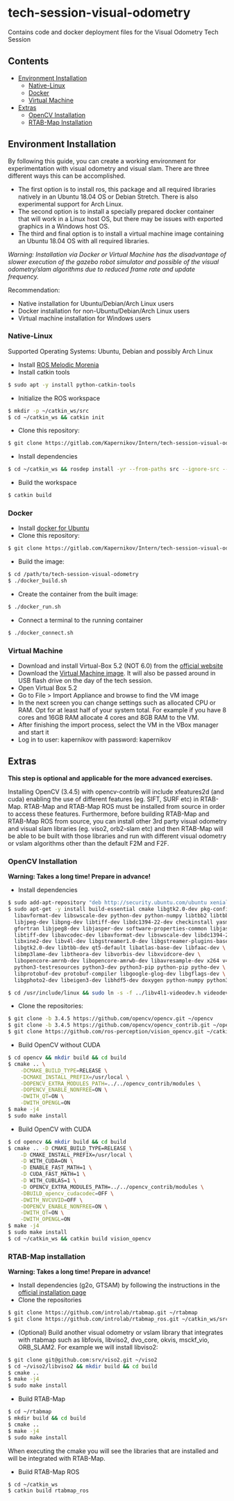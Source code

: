 # tech-session-visual-odometry

Contains code and docker deployment files for the Visual Odometry Tech Session

## Contents
- [Environment Installation](#environment-installation)
  - [Native-Linux](#native-Linux)
  - [Docker](#docker)
  - [Virtual Machine](#virtual-machine)
- [Extras](#extras)
  - [OpenCV Installation](#opencv-installation)
  - [RTAB-Map Installation](#rtab-map-installation)


## Environment Installation
By following this guide, you can create a working environment for experimentation
with visual odometry and visual slam. There are three different ways this can
be accomplished.
- The first option is to install ros, this package and all required libraries
natively in an Ubuntu 18.04 OS or Debian Stretch. There is also experimental
support for Arch Linux.
- The second option is to install a specially prepared docker container that
will work in a Linux host OS, but there may be issues with exported graphics in
a Windows host OS.
- The third and final option is to install a virtual machine image containing an
Ubuntu 18.04 OS with all required libraries.

*Warning: Installation via Docker or Virtual Machine has the disadvantage of slower
execution of the gazebo robot simulator and possible of the visual odometry/slam
algorithms due to reduced frame rate and update frequency.*

Recommendation:
- Native installation for Ubuntu/Debian/Arch Linux users
- Docker installation for non-Ubuntu/Debian/Arch Linux users
- Virtual machine installation for Windows users

### Native-Linux
Supported Operating Systems: Ubuntu, Debian and possibly Arch Linux
- Install [ROS Melodic Morenia](http://wiki.ros.org/melodic/Installation)
- Install catkin tools
```bash
$ sudo apt -y install python-catkin-tools
```
- Initialize the ROS workspace
```bash
$ mkdir -p ~/catkin_ws/src
$ cd ~/catkin_ws && catkin init
```
- Clone this repository:
```bash
$ git clone https://gitlab.com/Kapernikov/Intern/tech-session-visual-odometry.git ~/catkin_ws/src/tech-session-visual-odometry.git
```
- Install dependencies
```bash
$ cd ~/catkin_ws && rosdep install -yr --from-paths src --ignore-src --rosdistro melodic
```
- Build the workspace
```bash
$ catkin build
```

### Docker
- Install [docker for Ubuntu](https://docs.docker.com/install/linux/docker-ce/ubuntu/)
- Clone this repository:
```bash
$ git clone https://gitlab.com/Kapernikov/Intern/tech-session-visual-odometry.git
```
- Build the image:
```bash
$ cd /path/to/tech-session-visual-odometry
$ ./docker_build.sh
```
- Create the container from the built image:
```bash
$ ./docker_run.sh
```
- Connect a terminal to the running container
```bash
$ ./docker_connect.sh
```

### Virtual Machine
- Download and install Virtual-Box 5.2 (NOT 6.0) from the [official website](www.virtualbox.org/wiki/Download_Old_Builds_5_2)
- Download the [Virtual Machine image](https://drive.google.com/file/d/18B7kHMjc5v0F04ufC8wtvNgnzAhI5lps/view?usp=sharing).
It will also be passed around in USB flash drive on the day of the tech session.
- Open Virtual Box 5.2
- Go to File > Import Appliance and browse to find the VM image
- In the next screen you can change settings such as allocated CPU or RAM.
Opt for at least half of your system total. For example if you have 8 cores and
16GB RAM allocate 4 cores and 8GB RAM to the VM.
- After finishing the import process, select the VM in the VBox manager and
start it
- Log in to user: kapernikov with password: kapernikov

## Extras
**This step is optional and applicable for the more advanced exercises.**

Installing OpenCV (3.4.5) with opencv-contrib will include xfeatures2d (and
cuda) enabling the use of different features (eg. SIFT, SURF etc) in RTAB-Map.
RTAB-Map and RTAB-Map ROS must be installed from source in order to access these
features. Furthermore, before building RTAB-Map and RTAB-Map ROS from source,
you can install other 3rd party visual odometry and visual slam libraries
(eg. viso2, orb2-slam etc) and then RTAB-Map will be able to be built with those
libraries and run with different visual odometry or vslam algorithms other than
the default F2M and F2F.

### OpenCV Installation
**Warning: Takes a long time! Prepare in advance!**

- Install dependencies
```bash
$ sudo add-apt-repository "deb http://security.ubuntu.com/ubuntu xenial-security main"
$ sudo apt-get -y install build-essential cmake libgtk2.0-dev pkg-config libavcodec-dev \
  libavformat-dev libswscale-dev python-dev python-numpy libtbb2 libtbb-dev \
  libjpeg-dev libpng-dev libtiff-dev libdc1394-22-dev checkinstall yasm \
  gfortran libjpeg8-dev libjasper-dev software-properties-common libjasper1 \
  libtiff-dev libavcodec-dev libavformat-dev libswscale-dev libdc1394-22-dev \
  libxine2-dev libv4l-dev libgstreamer1.0-dev libgstreamer-plugins-base1.0-dev \
  libgtk2.0-dev libtbb-dev qt5-default libatlas-base-dev libfaac-dev \
  libmp3lame-dev libtheora-dev libvorbis-dev libxvidcore-dev \
  libopencore-amrnb-dev libopencore-amrwb-dev libavresample-dev x264 v4l-utils \
  python3-testresources python3-dev python3-pip python-pip pytho-dev \
  libprotobuf-dev protobuf-compiler libgoogle-glog-dev libgflags-dev \
  libgphoto2-dev libeigen3-dev libhdf5-dev doxygen python-numpy python3-numpy

$ cd /usr/include/linux && sudo ln -s -f ../libv4l1-videodev.h videodev.h && cd -
```
- Clone the repositories:
```bash
$ git clone -b 3.4.5 https://github.com/opencv/opencv.git ~/opencv
$ git clone -b 3.4.5 https://github.com/opencv/opencv_contrib.git ~/opencv_contrib
$ git clone https://github.com/ros-perception/vision_opencv.git ~/catkin_ws/src
```

- Build OpenCV without CUDA
```bash
$ cd opencv && mkdir build && cd build
$ cmake .. \
    -DCMAKE_BUILD_TYPE=RELEASE \
    -DCMAKE_INSTALL_PREFIX=/usr/local \
    -DOPENCV_EXTRA_MODULES_PATH=../../opencv_contrib/modules \
    -DOPENCV_ENABLE_NONFREE=ON \
    -DWITH_QT=ON \
    -DWITH_OPENGL=ON
$ make -j4
$ sudo make install
```

- Build OpenCV with CUDA
```bash
$ cd opencv && mkdir build && cd build
$ cmake .. -D CMAKE_BUILD_TYPE=RELEASE \
    -D CMAKE_INSTALL_PREFIX=/usr/local \
    -D WITH_CUDA=ON \
    -D ENABLE_FAST_MATH=1 \
    -D CUDA_FAST_MATH=1 \
    -D WITH_CUBLAS=1 \
    -D OPENCV_EXTRA_MODULES_PATH=../../opencv_contrib/modules \
    -DBUILD_opencv_cudacodec=OFF \
    -DWITH_NVCUVID=OFF \
    -DOPENCV_ENABLE_NONFREE=ON \
    -DWITH_QT=ON \
    -DWITH_OPENGL=ON
$ make -j4
$ sudo make install
$ cd ~/catkin_ws && catkin build vision_opencv
```

### RTAB-Map installation
**Warning: Takes a long time! Prepare in advance!**

- Install dependencies (g2o, GTSAM) by following the instructions in the [official installation page](https://github.com/introlab/rtabmap/wiki/Installation)
- Clone the repositories
```bash
$ git clone https://github.com/introlab/rtabmap.git ~/rtabmap
$ git clone https://github.com/introlab/rtabmap_ros.git ~/catkin_ws/src/rtabmap_ros
```
- (Optional) Build another visual odometry or vslam library that integrates with rtabmap such as
libfovis, libviso2, dvo_core, okvis, msckf_vio, ORB_SLAM2. For example we will install libviso2:
```bash
$ git clone git@github.com:srv/viso2.git ~/viso2
$ cd ~/viso2/libviso2 && mkdir build && cd build
$ cmake ..
$ make -j4
$ sudo make install
```
- Build RTAB-Map
```bash
$ cd ~/rtabmap
$ mkdir build && cd build
$ cmake ..
$ make -j4
$ sudo make install
```
When executing the cmake you will see the libraries that are installed and will be integrated with
RTAB-Map.

- Build RTAB-Map ROS
```bash
$ cd ~/catkin_ws
$ catkin build rtabmap_ros
```
